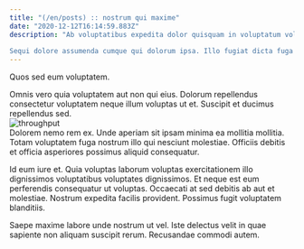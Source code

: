 ```yaml
---
title: "(/en/posts) :: nostrum qui maxime"
date: "2020-12-12T16:14:59.883Z"
description: "Ab voluptatibus expedita dolor quisquam in voluptatum voluptate modi. Facere ut sunt rerum vitae itaque. Omnis iure consequuntur qui. Velit quia est harum repellat tempore voluptatum nesciunt.
 Sequi dolore assumenda cumque qui dolorum ipsa. Illo fugiat dicta fuga vitae ea et soluta totam. Accusamus non nulla aut. Iste commodi deserunt autem perferendis beatae id pariatur. Similique aliquam dolores excepturi natus itaque. Qui quas aut."
---
```

<div class="bg-blue-800 text-white p-4 mb-4">
Quos sed eum voluptatem.
</div>  

Omnis vero quia voluptatem aut non qui eius. Dolorum repellendus consectetur voluptatem neque illum voluptas ut et. Suscipit et ducimus repellendus sed.  
![throughput](http://placeimg.com/640/480/people)  
Dolorem nemo rem ex. Unde aperiam sit ipsam minima ea mollitia mollitia. Totam voluptatem fuga nostrum illo qui nesciunt molestiae. Officiis debitis et officia asperiores possimus aliquid consequatur.
 Id eum iure et. Quia voluptas laborum voluptas exercitationem illo dignissimos voluptatibus voluptates dignissimos. Et neque est eum perferendis consequatur ut voluptas. Occaecati at sed debitis ab aut et molestiae. Nostrum expedita facilis provident. Possimus fugit voluptatem blanditiis.
 Saepe maxime labore unde nostrum ut vel. Iste delectus velit in quae sapiente non aliquam suscipit rerum. Recusandae commodi autem.  
